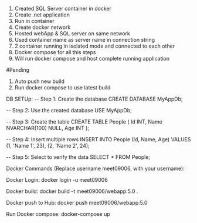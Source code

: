 1. Created SQL Server container in docker
2. Create .net application
3. Run in container
4. Create docker network
5. Hosted webApp & SQL server on same network
6. Used container name as server name in connection string
7. 2 container running in isolated mode and connected to each other
8. Docker compose for all this steps
9. Will run docker compose and host complete running application



#Pending
1. Auto push new build
2. Run docker compose to use latest build



DB SETUp:
-- Step 1: Create the database
CREATE DATABASE MyAppDb;

-- Step 2: Use the created database
USE MyAppDb;

-- Step 3: Create the table
CREATE TABLE People (
    Id INT,
    Name NVARCHAR(100) NULL,
    Age INT
);

-- Step 4: Insert multiple rows
INSERT INTO People (Id, Name, Age) 
VALUES 
    (1, 'Name 1', 23), 
    (2, 'Name 2', 24);

-- Step 5: Select to verify the data
SELECT * FROM People;




Docker Commands (Replace username meet09006, with your username):

Docker Login: docker login -u meet09006 

Docker build: docker build -t meet09006/webapp:5.0 .

Docker push to Hub: docker push meet09006/webapp:5.0

Run Docker compose: docker-compose up
